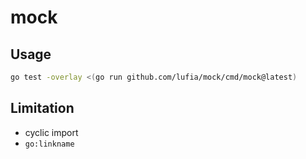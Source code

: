 # mock

## Usage

```sh
go test -overlay <(go run github.com/lufia/mock/cmd/mock@latest)
```

## Limitation

* cyclic import
* `go:linkname`
